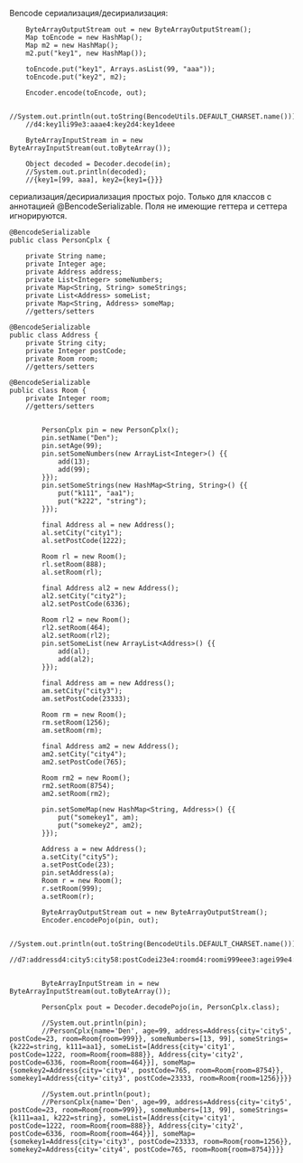 Bencode сериализация/десириализация:

        ByteArrayOutputStream out = new ByteArrayOutputStream();
        Map toEncode = new HashMap();
        Map m2 = new HashMap();
        m2.put("key1", new HashMap());

        toEncode.put("key1", Arrays.asList(99, "aaa"));
        toEncode.put("key2", m2);

        Encoder.encode(toEncode, out);

        //System.out.println(out.toString(BencodeUtils.DEFAULT_CHARSET.name()));
        //d4:key1li99e3:aaae4:key2d4:key1deee

        ByteArrayInputStream in = new ByteArrayInputStream(out.toByteArray());

        Object decoded = Decoder.decode(in);
        //System.out.println(decoded);
        //{key1=[99, aaa], key2={key1={}}}

сериализация/десириализация простых pojo. Только для классов с аннотацией @BencodeSerializable. Поля не имеющие геттера и сеттера игнорируются.

```
@BencodeSerializable
public class PersonCplx {

    private String name;
    private Integer age;
    private Address address;
    private List<Integer> someNumbers;
    private Map<String, String> someStrings;
    private List<Address> someList;
    private Map<String, Address> someMap;
    //getters/setters

@BencodeSerializable
public class Address {
    private String city;
    private Integer postCode;
    private Room room;
    //getters/setters

@BencodeSerializable
public class Room {
    private Integer room;
    //getters/setters


        PersonCplx pin = new PersonCplx();
        pin.setName("Den");
        pin.setAge(99);
        pin.setSomeNumbers(new ArrayList<Integer>() {{
            add(13);
            add(99);
        }});
        pin.setSomeStrings(new HashMap<String, String>() {{
            put("k111", "aa1");
            put("k222", "string");
        }});

        final Address al = new Address();
        al.setCity("city1");
        al.setPostCode(1222);

        Room rl = new Room();
        rl.setRoom(888);
        al.setRoom(rl);

        final Address al2 = new Address();
        al2.setCity("city2");
        al2.setPostCode(6336);

        Room rl2 = new Room();
        rl2.setRoom(464);
        al2.setRoom(rl2);
        pin.setSomeList(new ArrayList<Address>() {{
            add(al);
            add(al2);
        }});

        final Address am = new Address();
        am.setCity("city3");
        am.setPostCode(23333);

        Room rm = new Room();
        rm.setRoom(1256);
        am.setRoom(rm);

        final Address am2 = new Address();
        am2.setCity("city4");
        am2.setPostCode(765);

        Room rm2 = new Room();
        rm2.setRoom(8754);
        am2.setRoom(rm2);

        pin.setSomeMap(new HashMap<String, Address>() {{
            put("somekey1", am);
            put("somekey2", am2);
        }});

        Address a = new Address();
        a.setCity("city5");
        a.setPostCode(23);
        pin.setAddress(a);
        Room r = new Room();
        r.setRoom(999);
        a.setRoom(r);

        ByteArrayOutputStream out = new ByteArrayOutputStream();
        Encoder.encodePojo(pin, out);

        //System.out.println(out.toString(BencodeUtils.DEFAULT_CHARSET.name()));
        //d7:addressd4:city5:city58:postCodei23e4:roomd4:roomi999eee3:agei99e4:name3:Den8:someListld4:city5:city18:postCodei1222e4:roomd4:roomi888eeed4:city5:city28:postCodei6336e4:roomd4:roomi464eeee7:someMapd8:somekey1d4:city5:city38:postCodei23333e4:roomd4:roomi1256eee8:somekey2d4:city5:city48:postCodei765e4:roomd4:roomi8754eeee11:someNumbersli13ei99ee11:someStringsd4:k1113:aa14:k2226:stringee


        ByteArrayInputStream in = new ByteArrayInputStream(out.toByteArray());

        PersonCplx pout = Decoder.decodePojo(in, PersonCplx.class);

        //System.out.println(pin);
        //PersonCplx{name='Den', age=99, address=Address{city='city5', postCode=23, room=Room{room=999}}, someNumbers=[13, 99], someStrings={k222=string, k111=aa1}, someList=[Address{city='city1', postCode=1222, room=Room{room=888}}, Address{city='city2', postCode=6336, room=Room{room=464}}], someMap={somekey2=Address{city='city4', postCode=765, room=Room{room=8754}}, somekey1=Address{city='city3', postCode=23333, room=Room{room=1256}}}}

        //System.out.println(pout);
        //PersonCplx{name='Den', age=99, address=Address{city='city5', postCode=23, room=Room{room=999}}, someNumbers=[13, 99], someStrings={k111=aa1, k222=string}, someList=[Address{city='city1', postCode=1222, room=Room{room=888}}, Address{city='city2', postCode=6336, room=Room{room=464}}], someMap={somekey1=Address{city='city3', postCode=23333, room=Room{room=1256}}, somekey2=Address{city='city4', postCode=765, room=Room{room=8754}}}}
```

